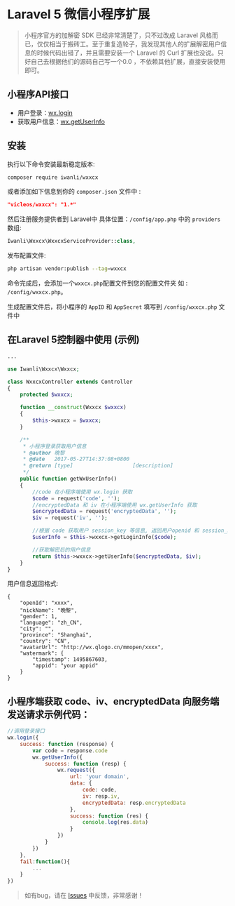 # Laravel 5 微信小程序扩展

> 小程序官方的加解密 SDK 已经非常清楚了，只不过改成 Laravel 风格而已，仅仅相当于搬砖工。至于重复造轮子，我发现其他人的扩展解密用户信息的时候代码出错了，并且需要安装一个 Laravel 的 Curl 扩展也没说。只好自己去根据他们的源码自己写一个0.0 ，不依赖其他扩展，直接安装使用即可。

## 小程序API接口

* 用户登录：[wx.login](https://mp.weixin.qq.com/debug/wxadoc/dev/api/api-login.html)
* 获取用户信息：[wx.getUserInfo](https://mp.weixin.qq.com/debug/wxadoc/dev/api/open.html#wxgetuserinfoobject)

## 安装

执行以下命令安装最新稳定版本:

```bash
composer require iwanli/wxxcx
```

或者添加如下信息到你的 `composer.json` 文件中 :

```json
"vicleos/wxxcx": "1.*"
```

然后注册服务提供者到 Laravel中 具体位置：`/config/app.php` 中的 `providers` 数组:

```php
Iwanli\Wxxcx\WxxcxServiceProvider::class,
```
发布配置文件: 

```bash
php artisan vendor:publish --tag=wxxcx
```
命令完成后，会添加一个`wxxcx.php`配置文件到您的配置文件夹 如 : `/config/wxxcx.php`。

生成配置文件后，将小程序的 `AppID` 和 `AppSecret` 填写到 `/config/wxxcx.php` 文件中

## 在Laravel 5控制器中使用 (示例)

```php
...

use Iwanli\Wxxcx\Wxxcx;

class WxxcxController extends Controller
{
    protected $wxxcx;

    function __construct(Wxxcx $wxxcx)
    {
        $this->wxxcx = $wxxcx;
    }

    /**
     * 小程序登录获取用户信息
     * @author 晚黎
     * @date   2017-05-27T14:37:08+0800
     * @return [type]                   [description]
     */
    public function getWxUserInfo()
    {
        //code 在小程序端使用 wx.login 获取
        $code = request('code', '');
        //encryptedData 和 iv 在小程序端使用 wx.getUserInfo 获取
        $encryptedData = request('encryptedData', '');
        $iv = request('iv', '');

        //根据 code 获取用户 session_key 等信息, 返回用户openid 和 session_key
        $userInfo = $this->wxxcx->getLoginInfo($code);

        //获取解密后的用户信息
        return $this->wxxcx->getUserInfo($encryptedData, $iv);
    }
}
```

用户信息返回格式:

```
{
    "openId": "xxxx",
    "nickName": "晚黎",
    "gender": 1,
    "language": "zh_CN",
    "city": "",
    "province": "Shanghai",
    "country": "CN",
    "avatarUrl": "http://wx.qlogo.cn/mmopen/xxxx",
    "watermark": {
        "timestamp": 1495867603,
        "appid": "your appid"
    }
}
```

## 小程序端获取 code、iv、encryptedData 向服务端发送请求示例代码：

```javascript
//调用登录接口
wx.login({
    success: function (response) {
        var code = response.code
        wx.getUserInfo({
            success: function (resp) {
                wx.request({
                    url: 'your domain',
                    data: {
                        code: code,
                        iv: resp.iv,
                        encryptedData: resp.encryptedData
                    },
                    success: function (res) {
                        console.log(res.data)
                    }
                })
            }
        })
    },
    fail:function(){
        ...
    }
})
```

> 如有bug，请在 [Issues](https://github.com/lanceWan/wxxcx/issues) 中反馈，非常感谢！
